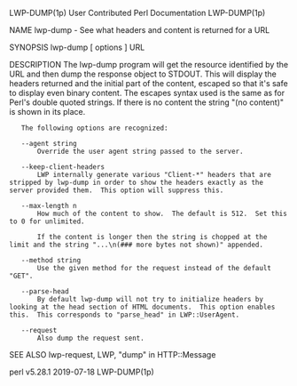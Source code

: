 LWP-DUMP(1p)                                                                                                                              User Contributed Perl Documentation                                                                                                                              LWP-DUMP(1p)

NAME
       lwp-dump - See what headers and content is returned for a URL

SYNOPSIS
       lwp-dump [ options ] URL

DESCRIPTION
       The lwp-dump program will get the resource identified by the URL and then dump the response object to STDOUT.  This will display the headers returned and the initial part of the content, escaped so that it's safe to display even binary content.  The escapes syntax used is the same as for Perl's double
       quoted strings.  If there is no content the string "(no content)" is shown in its place.

       The following options are recognized:

       --agent string
           Override the user agent string passed to the server.

       --keep-client-headers
           LWP internally generate various "Client-*" headers that are stripped by lwp-dump in order to show the headers exactly as the server provided them.  This option will suppress this.

       --max-length n
           How much of the content to show.  The default is 512.  Set this to 0 for unlimited.

           If the content is longer then the string is chopped at the limit and the string "...\n(### more bytes not shown)" appended.

       --method string
           Use the given method for the request instead of the default "GET".

       --parse-head
           By default lwp-dump will not try to initialize headers by looking at the head section of HTML documents.  This option enables this.  This corresponds to "parse_head" in LWP::UserAgent.

       --request
           Also dump the request sent.

SEE ALSO
       lwp-request, LWP, "dump" in HTTP::Message

perl v5.28.1                                                                                                                                           2019-07-18                                                                                                                                          LWP-DUMP(1p)
